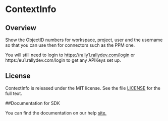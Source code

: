 ContextInfo
=========================

## Overview

Show the ObjectID numbers for workspace, project, user and the username so that you can use then for connectors such as the PPM one.

You will still need to login to https://rally1.rallydev.com/login or https:/eu1.rallydev.com/login to get any APIKeys set up.

## License

ContextInfo is released under the MIT license.  See the file [LICENSE](./LICENSE) for the full text.

##Documentation for SDK

You can find the documentation on our help [site.](https://help.rallydev.com/apps/2.1/doc/)
